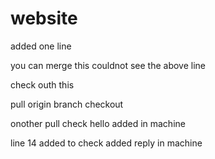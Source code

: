 # website
added one line

you can merge this
couldnot see the above line

check outh this

pull origin branch checkout

onother pull check
hello added in machine

line 14 added to check 
added reply in machine